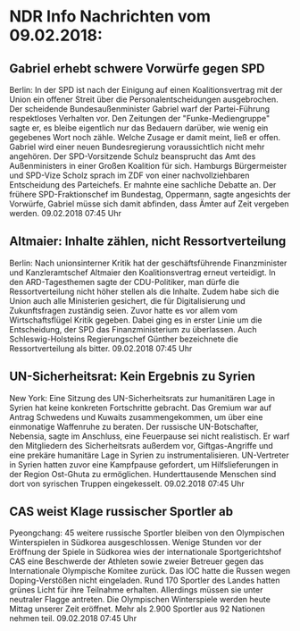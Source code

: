 # NDR Info Nachrichten vom 09.02.2018:


## Gabriel erhebt schwere Vorwürfe gegen SPD
Berlin: In der SPD ist nach der Einigung auf einen Koalitionsvertrag mit der Union ein offener Streit über die Personalentscheidungen ausgebrochen. Der scheidende Bundesaußenminister Gabriel warf der Partei-Führung respektloses Verhalten vor. Den Zeitungen der "Funke-Mediengruppe" sagte er, es bleibe eigentlich nur das Bedauern darüber, wie wenig ein gegebenes Wort noch zähle. Welche Zusage er damit meint, ließ er offen. Gabriel wird einer neuen Bundesregierung voraussichtlich nicht mehr angehören. Der SPD-Vorsitzende Schulz beansprucht das Amt des Außenministers in einer Großen Koalition für sich. Hamburgs Bürgermeister und SPD-Vize Scholz sprach im ZDF von einer nachvollziehbaren Entscheidung des Parteichefs. Er mahnte eine sachliche Debatte an. Der frühere SPD-Fraktionschef im Bundestag, Oppermann, sagte angesichts der Vorwürfe, Gabriel müsse sich damit abfinden, dass Ämter auf Zeit vergeben werden. 09.02.2018 07:45 Uhr 

## Altmaier: Inhalte zählen, nicht Ressortverteilung
Berlin: Nach unionsinterner Kritik hat der geschäftsführende Finanzminister und Kanzleramtschef Altmaier den Koalitionsvertrag erneut verteidigt. In den ARD-Tagesthemen sagte der CDU-Politiker, man dürfe die Ressortverteilung nicht höher stellen als die Inhalte. Zudem habe sich die Union auch alle Ministerien gesichert, die für Digitalisierung und Zukunftsfragen zuständig seien. Zuvor hatte es vor allem vom Wirtschaftsflügel Kritik gegeben. Dabei ging es in erster Linie um die Entscheidung, der SPD das Finanzministerium zu überlassen. Auch Schleswig-Holsteins Regierungschef Günther bezeichnete die Ressortverteilung als bitter. 09.02.2018 07:45 Uhr 

## UN-Sicherheitsrat: Kein Ergebnis zu Syrien
New York: Eine Sitzung des UN-Sicherheitsrats zur humanitären Lage in Syrien hat keine konkreten Fortschritte gebracht. Das Gremium war auf Antrag Schwedens und Kuwaits zusammengekommen, um über eine einmonatige Waffenruhe zu beraten. Der russische UN-Botschafter, Nebensia, sagte im Anschluss, eine Feuerpause sei nicht realistisch. Er warf den Mitgliedern des Sicherheitsrats außerdem vor, Giftgas-Angriffe und eine prekäre humanitäre Lage in Syrien zu instrumentalisieren. UN-Vertreter in Syrien hatten zuvor eine Kampfpause gefordert, um Hilfslieferungen in der Region Ost-Ghuta zu ermöglichen. Hunderttausende Menschen sind dort von syrischen Truppen eingekesselt. 09.02.2018 07:45 Uhr 

## CAS weist Klage russischer Sportler ab
Pyeongchang:		45 weitere russische Sportler bleiben von den Olympischen Winterspielen in Südkorea ausgeschlossen. Wenige Stunden vor der Eröffnung der Spiele in Südkorea wies der internationale Sportgerichtshof CAS eine Beschwerde der Athleten sowie zweier Betreuer gegen das Internationale Olympische Komitee zurück. Das IOC hatte die Russen wegen Doping-Verstößen nicht eingeladen. Rund 170 Sportler des Landes hatten grünes Licht für ihre Teilnahme erhalten. Allerdings müssen sie unter neutraler Flagge antreten. Die Olympischen Winterspiele werden heute Mittag unserer Zeit eröffnet. Mehr als 2.900 Sportler aus 92 Nationen nehmen teil. 09.02.2018 07:45 Uhr 
